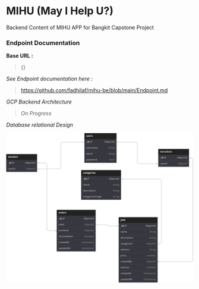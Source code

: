 # MIHU (May I Help U?)

Backend Content of MIHU APP for Bangkit Capstone Project

### Endpoint Documentation

**Base URL :**
> {}

*See Endpoint documentation here :*
> https://github.com/fadhilaf/mihu-be/blob/main/Endpoint.md


*GCP Backend Architecture*
> _On Progress_

*Database relational Design*

![image](https://github.com/MIHU-PROJECT/mihu-be/blob/main/CC-API/src/assets/MIHU_Schema_Design.svg)

